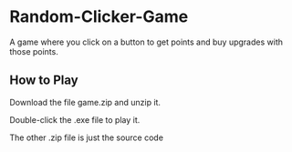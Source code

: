 # Random-Clicker-Game
A game where you click on a button to get points and buy upgrades with those points.

## How to Play
Download the file game.zip and unzip it.

Double-click the .exe file to play it.

The other .zip file is just the source code
